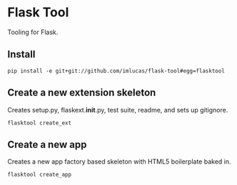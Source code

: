 # Flask Tool 
Tooling for Flask.

## Install

    pip install -e git+git://github.com/imlucas/flask-tool#egg=flasktool


## Create a new extension skeleton
Creates setup.py, flaskext.__init__.py, test suite, readme, and sets up gitignore.

    flasktool create_ext

## Create a new app

Creates a new app factory based skeleton with HTML5 boilerplate baked in.

    flasktool create_app
